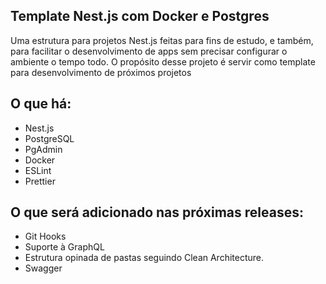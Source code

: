 ## Template Nest.js com Docker e Postgres
Uma estrutura para projetos Nest.js feitas para fins de estudo, e também, para facilitar o desenvolvimento de apps sem precisar configurar o ambiente o tempo todo. O propósito desse projeto é servir como template para desenvolvimento de próximos projetos

## O que há:
- Nest.js
- PostgreSQL
- PgAdmin
- Docker
- ESLint
- Prettier

## O que será adicionado nas próximas releases:

 - Git Hooks
 - Suporte à GraphQL
 - Estrutura opinada de pastas seguindo Clean Architecture.
 - Swagger
